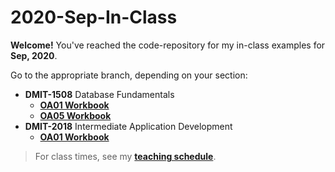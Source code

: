 # 2020-Sep-In-Class

**Welcome!** You've reached the code-repository for my in-class examples for **Sep, 2020**.

Go to the appropriate branch, depending on your section:

- **DMIT-1508** Database Fundamentals
  - [**OA01 Workbook**](https://github.com/dgilleland/2020-Sep-In-Class/tree/DMIT-1508-OA01)
  - [**OA05 Workbook**](https://github.com/dgilleland/2020-Sep-In-Class/tree/DMIT-1508-OA05)
- **DMIT-2018** Intermediate Application Development
  - [**OA01 Workbook**](https://github.com/dgilleland/2020-Sep-In-Class/tree/DMIT-2018-OA01)

> For class times, see my [**teaching schedule**](https://dgilleland.github.io/new).
